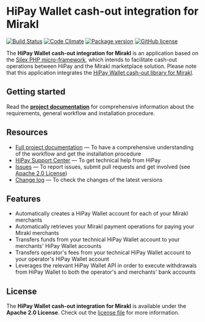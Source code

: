 # HiPay Wallet cash-out integration for Mirakl

[![Build Status](https://circleci.com/gh/hipay/hipay-wallet-cashout-mirakl-integration/tree/master.svg?style=shield)](https://circleci.com/gh/hipay/hipay-wallet-cashout-mirakl-integration/tree/master) [![Code Climate](https://codeclimate.com/github/hipay/hipay-wallet-cashout-mirakl-integration/badges/gpa.svg)](https://codeclimate.com/github/hipay/hipay-wallet-cashout-mirakl-integration) [![Package version](https://img.shields.io/packagist/v/hipay/hipay-wallet-cashout-mirakl-integration.svg)](https://packagist.org/packages/hipay/hipay-wallet-cashout-mirakl-integration) [![GitHub license](https://img.shields.io/badge/license-Apache%202-blue.svg)](https://raw.githubusercontent.com/hipay/hipay-wallet-cashout-mirakl-integration/master/LICENSE.md)

The **HiPay Wallet cash-out integration for Mirakl** is an application based on the [Silex PHP micro-framework][silex], which intends to facilitate cash-out operations between HiPay and the Mirakl marketplace solution.
Please note that this application integrates the [HiPay Wallet cash-out library for Mirakl][repo-lib].

## Getting started

Read the **[project documentation][doc-home]** for comprehensive information about the requirements, general workflow and installation procedure.

## Resources
- [Full project documentation][doc-home] — To have a comprehensive understanding of the workflow and get the installation procedure
- [HiPay Support Center][hipay-help] — To get technical help from HiPay
- [Issues][project-issues] — To report issues, submit pull requests and get involved (see [Apache 2.0 License][project-license])
- [Change log][project-changelog] — To check the changes of the latest versions

## Features

- Automatically creates a HiPay Wallet account for each of your Mirakl merchants
- Automatically retrieves your Mirakl payment operations for paying your Mirakl merchants
- Transfers funds from your technical HiPay Wallet account to your merchants' HiPay Wallet accounts
- Transfers operator's fees from your technical HiPay Wallet account to your operator's HiPay Wallet account
- Leverages the relevant HiPay Wallet API in order to execute withdrawals from HiPay Wallet to both the operator's and merchants' bank accounts

## License

The **HiPay Wallet cash-out integration for Mirakl** is available under the **Apache 2.0 License**. Check out the [license file][project-license] for more information.

[doc-home]: https://developer.hipay.com/doc/hipay-marketplace-cashout-mirakl-integration/

[hipay-help]: http://help.hipay.com

[project-issues]: https://github.com/hipay/hipay-wallet-cashout-mirakl-integration/issues
[project-license]: https://github.com/hipay/hipay-wallet-cashout-mirakl-integration/blob/master/LICENSE.md
[project-changelog]: https://github.com/hipay/hipay-wallet-cashout-mirakl-integration/blob/master/CHANGELOG.md

[silex]: http://silex.sensiolabs.org/
[repo-lib]: https://github.com/hipay/hipay-wallet-cashout-mirakl-library




